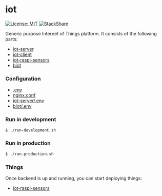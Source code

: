 # iot
[![License: MIT](https://img.shields.io/badge/License-MIT-yellow.svg)](https://opensource.org/licenses/MIT)
[![StackShare](https://img.shields.io/badge/tech-stack-0690fa.svg?style=flat)](https://stackshare.io/mmontes11/iot)

Generic purpose Internet of Things platform. It consists of the following parts:

* [iot-server](https://github.com/mmontes11/iot-server)
* [iot-client](https://github.com/mmontes11/iot-client)
* [iot-raspi-sensors](https://github.com/mmontes11/iot-raspi-sensors)
* [biot](https://github.com/mmontes11/biot)

### Configuration

* [.env](https://github.com/mmontes11/iot/blob/develop/.env)
* [nginx.conf](https://github.com/mmontes11/iot/blob/develop/nginx/nginx.conf)
* [iot-server/.env](https://github.com/mmontes11/iot-server/blob/develop/.env)
* [biot/.env](https://github.com/mmontes11/biot/blob/develop/.env)

### Run in development

```bash
$ ./run-development.sh 
```

### Run in production

```bash
$ ./run-production.sh 
```

### Things

Once backend is up and running, you can start deploying things:

* [iot-raspi-sensors](https://github.com/mmontes11/iot-raspi-sensors)
